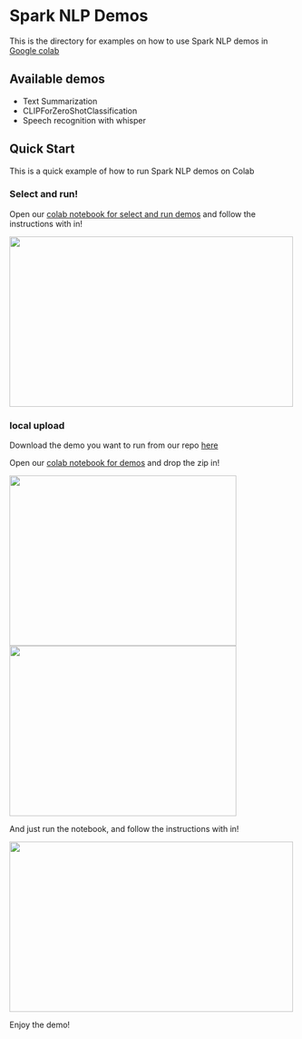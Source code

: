 # Spark NLP Demos

This is the directory for examples on how to use Spark NLP demos in [Google colab](https://colab.google)

## Available demos

* Text Summarization
* CLIPForZeroShotClassification
* Speech recognition with whisper

## Quick Start

This is a quick example of how to run Spark NLP demos on Colab

### Select and run!

Open our [colab notebook for select and run demos](https://github.com/JohnSnowLabs/spark-nlp/tree/master/examples/demos/streamlit/run_demos.ipynb) and follow the instructions with in!

<img src="https://github.com/AbdullahMubeenAnwar/spark-nlp/assets/77073730/515f6c17-39cd-4a85-abfe-c67922374165" width="500" height="300">

### local upload

Download the demo you want to run from our repo [here](https://github.com/JohnSnowLabs/spark-nlp/tree/master/examples/demos/streamlit)

Open our [colab notebook for demos](https://github.com/JohnSnowLabs/spark-nlp/tree/master/examples/demos/streamlit/run_streamlit_demos.ipynb) and drop the zip in!

<img src="https://github.com/AbdullahMubeenAnwar/spark-nlp/assets/77073730/a0566397-38e7-43ac-9ae0-eed6f728cba7" width="400" height="300">
<img src="https://github.com/AbdullahMubeenAnwar/spark-nlp/assets/77073730/55d732c3-bea3-4759-b8c8-2de949a7db21" width="400" height="300">

And just run the notebook, and follow the instructions with in!

<img src="https://github.com/AbdullahMubeenAnwar/spark-nlp/assets/77073730/8b966625-54c5-48ba-8541-66bd23c7724a" width="500" height="300">

Enjoy the demo!
